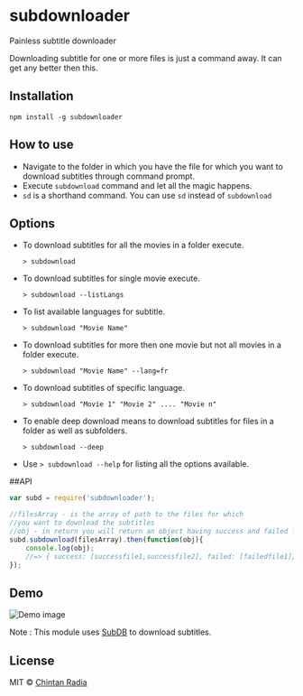 # subdownloader
Painless subtitle downloader

Downloading subtitle for one or more files is just a command away. It can get any better then this.

## Installation
```
npm install -g subdownloader
```

## How to use

- Navigate to the folder in which you have the file for which you want to download subtitles through command prompt.
- Execute `subdownload` command and let all the magic happens.
- `sd` is a shorthand command. You can use `sd` instead of `subdownload`

## Options

- To download subtitles for all the movies in a folder execute.

  `> subdownload`
- To download subtitles for single movie execute.

  `> subdownload --listLangs`
- To list available languages for subtitle.

  `> subdownload "Movie Name"`
- To download subtitles for more then one movie but not all movies in a folder execute.

  `> subdownload "Movie Name" --lang=fr`
- To download subtitles of specific language.
  
  `> subdownload "Movie 1" "Movie 2" .... "Movie n"`
- To enable deep download means to download subtitles for files in a folder as well as subfolders.
	
  `> subdownload --deep`
- Use `> subdownload --help` for listing all the options available.

##API

```js
var subd = require('subdownloader');

//filesArray - is the array of path to the files for which 
//you want to download the subtitles
//obj - in return you will return an object having success and failed files array
subd.subdownload(filesArray).then(function(obj){
	console.log(obj);
	//=> { success: [successfile1,successfile2], failed: [failedfile1]}
});
```

## Demo

![Demo image](https://github.com/beatfreaker/subdownloader/blob/master/demo/demo.gif)

Note : This module uses [SubDB](http://thesubdb.com/) to download subtitles.

## License

MIT © [Chintan Radia](http://beatfreaker.github.io/)
